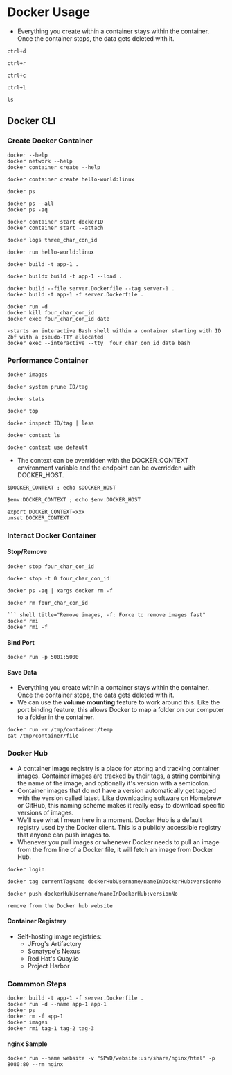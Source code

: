 # Docker Usage
- Everything you create within a container stays within the container. Once the container stops, the data gets deleted with it.
  
``` shell title="Exit the shell"
ctrl+d
```

``` shell title="Find previous command"
ctrl+r
```

``` shell title="Stop the process"
ctrl+c
```

``` shell title="Clear the screen"
ctrl+l
```

``` shell title="List directory"
ls
```
  
## Docker CLI

### Create Docker Container
``` shell title="Help"
docker --help
docker network --help
docker container create --help
```

``` shell title="Create new container"
docker container create hello-world:linux 
```

``` shell title="Show the actively running containers"
docker ps
```

``` shell title="Show the all containers"
docker ps --all
docker ps -aq
```

``` shell title="Start the container"
docker container start dockerID
docker container start --attach
```

``` shell 
docker logs three_char_con_id
```

``` shell title="docker run => create, start, attach"
docker run hello-world:linux
```

``` shell title="t: the tag insead of ID and .:  the path of all images to include"
docker build -t app-1 . 
```

``` shell title="buildx: use BuildKit"
docker buildx build -t app-1 --load .
```

``` shell title="Use specific docker file"
docker build --file server.Dockerfile --tag server-1 .
docker build -t app-1 -f server.Dockerfile .
```

``` shell title="-d: Move to background"
docker run -d 
docker kill four_char_con_id
docker exec four_char_con_id date
```

``` shell title="tty: allocates a pseudo-tty, interactive: keep stdin open even if not attached, tell Docker to enable keystrokes"
-starts an interactive Bash shell within a container starting with ID 2bf with a pseudo-TTY allocated 
docker exec --interactive --tty  four_char_con_id date bash
```

### Performance Container
``` shell title="Show all images"
docker images
```

``` shell title="Smartly removes useless data"
docker system prune ID/tag
```

``` shell title="Snapshot of the container's performance"
docker stats 
```

``` shell title="Show what's running inside of the container without having to exec"
docker top
```

``` shell title="Show advanced information about a container in JSON format. Its searchable. to quit press 'q'"
docker inspect ID/tag | less
```

``` shell title="Show contexts"
docker context ls
```

``` shell title="Switch to the context created by Docker Desktop"
docker context use default
```

- The context can be overridden with the DOCKER_CONTEXT environment variable and the endpoint can be overridden with DOCKER_HOST.
``` shell
$DOCKER_CONTEXT ; echo $DOCKER_HOST
```

``` shell title="in Windows PowerShell"
$env:DOCKER_CONTEXT ; echo $env:DOCKER_HOST
```

``` shell
export DOCKER_CONTEXT=xxx
unset DOCKER_CONTEXT
```

### Interact Docker Container
#### Stop/Remove

``` shell
docker stop four_char_con_id
```

``` shell title="Force to terminate"
docker stop -t 0 four_char_con_id
```

``` shell title="Work as a loop, provide IDs from left and applies to the right command"
docker ps -aq | xargs docker rm -f
```

``` shell title="Remove container"
docker rm four_char_con_id

``` shell title="Remove images, -f: Force to remove images fast"
docker rmi 
docker rmi -f 
```
  
#### Bind Port
``` shell title="outside port:inside port => browse 5001"
docker run -p 5001:5000
```

#### Save Data
- Everything you create within a container stays within the container. Once the container stops, the data gets deleted with it.
- We can use the **volume mounting** feature to work around this. Like the port binding feature, this allows Docker to map a folder on our computer to a folder in the container.

``` shell title="--volum: map temp folder in the container to the /tmp/container path => the file should exists otherwise assumes as a directory"
docker run -v /tmp/container:/temp
cat /tmp/container/file
```

### Docker Hub
- A container image registry is a place for storing and tracking container images. Container images are tracked by their tags, a string combining the name of the image, and optionally it's version with a semicolon.
- Container images that do not have a version automatically get tagged with the version called latest. Like downloading software on Homebrew or GitHub, this naming scheme makes it really easy to download specific versions of images.
- We'll see what I mean here in a moment. Docker Hub is a default registry used by the Docker client. This is a publicly accessible registry that anyone can push images to.
- Whenever you pull images or whenever Docker needs to pull an image from the from line of a Docker file, it will fetch an image from Docker Hub.

``` shell
docker login
```

``` shell title="Rename docker images"
docker tag currentTagName dockerHubUsername/nameInDockerHub:versionNo
```

``` shell title="Push the image to Hub"
docker push dockerHubUsername/nameInDockerHub:versionNo
```

``` shell title="Remove the image from Hub"
remove from the Docker hub website
```

#### Container Registery
- Self-hosting image registries:
    - JFrog's Artifactory
    - Sonatype's Nexus
    - Red Hat's Quay.io
    - Project Harbor


### Commmon Steps 
``` shell 
docker build -t app-1 -f server.Dockerfile .
docker run -d --name app-1 app-1
docker ps
docker rm -f app-1
docker images
docker rmi tag-1 tag-2 tag-3
```

#### nginx Sample
``` shell 
docker run --name website -v "$PWD/website:usr/share/nginx/html" -p 8080:80 --rm nginx
```
